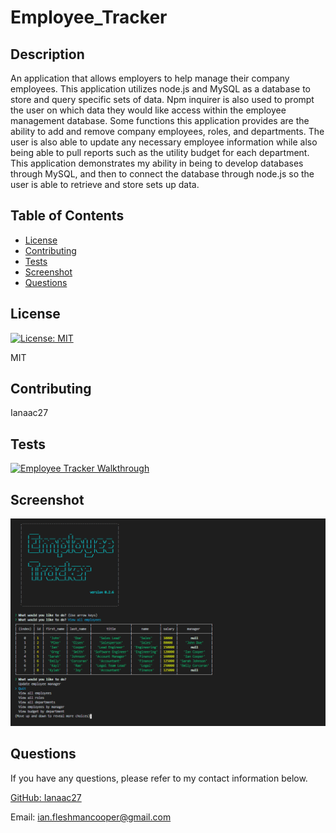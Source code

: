 # Employee_Tracker

## Description

An application that allows employers to help manage their company employees. This application utilizes node.js and MySQL as a database to store and query specific sets of data. Npm inquirer is also used to prompt the user on which data they would like access within the employee management database. Some functions this application provides are the ability to add and remove company employees, roles, and departments. The user is also able to update any necessary employee information while also being able to pull reports such as the utility budget for each department. This application demonstrates my ability in being to develop databases through MySQL, and then to connect the database through node.js so the user is able to retrieve and store sets up data.

## Table of Contents

* [License](#license)
* [Contributing](#contributing)
* [Tests](#tests)
* [Screenshot](#screenshot)
* [Questions](#questions)

## License

[![License: MIT](https://img.shields.io/badge/License-MIT-yellow.svg)](https://opensource.org/licenses/MIT)

MIT

## Contributing

Ianaac27

## Tests

[![Employee Tracker Walkthrough](output/assets/walkthrough.PNG)](https://drive.google.com/file/d/1SZ1SxMxBqum1wyx8Ey3jFJGesAiTLqfe/view)

## Screenshot

![Employee Tracker](assets/screenshot.PNG)

## Questions

If you have any questions, please refer to my contact information below.

[GitHub: Ianaac27](https://www.github.com/Ianaac27)

Email: ian.fleshmancooper@gmail.com
